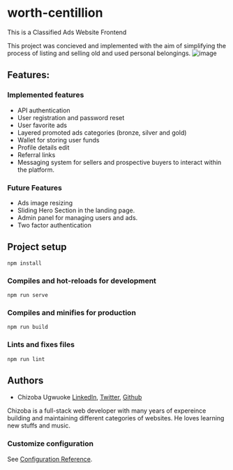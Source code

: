 # worth-centillion

This is a Classified Ads Website Frontend

This project was concieved and implemented with the aim of simplifying the process of listing and selling old and used personal belongings.
![image](https://user-images.githubusercontent.com/11661875/199258678-65b2cc1d-4b1a-4577-bd8b-947898c42f5c.png)

## Features:
### Implemented features
- API authentication
- User registration and password reset
- User favorite ads
- Layered promoted ads categories (bronze, silver and gold)
- Wallet for storing user funds
- Profile details edit
- Referral links
- Messaging system for sellers and prospective buyers to interact within the platform.

### Future Features
- Ads image resizing
- Sliding Hero Section in the landing page.
- Admin panel for managing users and ads.
- Two factor authentication

## Project setup
```
npm install
```

### Compiles and hot-reloads for development
```
npm run serve
```

### Compiles and minifies for production
```
npm run build
```

### Lints and fixes files
```
npm run lint
```
## Authors
- Chizoba Ugwuoke [LinkedIn](https://www.linkedin.com/in/chizoba-u-3a5636224), [Twitter](https://twitter.com/d_upc), [Github](https://github.com/ZOBAM)

Chizoba is a full-stack web developer with many years of expereince building and maintaining different categories of websites. He loves learning new stuffs and music.

### Customize configuration
See [Configuration Reference](https://cli.vuejs.org/config/).
